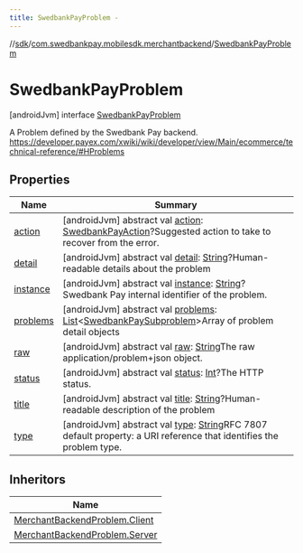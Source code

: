 ```yaml
---
title: SwedbankPayProblem -
---
```

//[sdk](../../../index)/[com.swedbankpay.mobilesdk.merchantbackend](../index)/[SwedbankPayProblem](index)



# SwedbankPayProblem  
 [androidJvm] interface [SwedbankPayProblem](index)

A Problem defined by the Swedbank Pay backend. https://developer.payex.com/xwiki/wiki/developer/view/Main/ecommerce/technical-reference/#HProblems

   


## Properties  
  
|  Name |  Summary | 
|---|---|
| <a name="com.swedbankpay.mobilesdk.merchantbackend/SwedbankPayProblem/action/#/PointingToDeclaration/"></a>[action](action)| <a name="com.swedbankpay.mobilesdk.merchantbackend/SwedbankPayProblem/action/#/PointingToDeclaration/"></a> [androidJvm] abstract val [action](action): [SwedbankPayAction](../index.md#853214653%2FClasslikes%2F-1404661416)?Suggested action to take to recover from the error.   <br>|
| <a name="com.swedbankpay.mobilesdk.merchantbackend/SwedbankPayProblem/detail/#/PointingToDeclaration/"></a>[detail](detail)| <a name="com.swedbankpay.mobilesdk.merchantbackend/SwedbankPayProblem/detail/#/PointingToDeclaration/"></a> [androidJvm] abstract val [detail](detail): [String](https://kotlinlang.org/api/latest/jvm/stdlib/kotlin/-string/index.html)?Human-readable details about the problem   <br>|
| <a name="com.swedbankpay.mobilesdk.merchantbackend/SwedbankPayProblem/instance/#/PointingToDeclaration/"></a>[instance](instance)| <a name="com.swedbankpay.mobilesdk.merchantbackend/SwedbankPayProblem/instance/#/PointingToDeclaration/"></a> [androidJvm] abstract val [instance](instance): [String](https://kotlinlang.org/api/latest/jvm/stdlib/kotlin/-string/index.html)?Swedbank Pay internal identifier of the problem.   <br>|
| <a name="com.swedbankpay.mobilesdk.merchantbackend/SwedbankPayProblem/problems/#/PointingToDeclaration/"></a>[problems](problems)| <a name="com.swedbankpay.mobilesdk.merchantbackend/SwedbankPayProblem/problems/#/PointingToDeclaration/"></a> [androidJvm] abstract val [problems](problems): [List](https://kotlinlang.org/api/latest/jvm/stdlib/kotlin.collections/-list/index.html)<[SwedbankPaySubproblem](../-swedbank-pay-subproblem/index)>Array of problem detail objects   <br>|
| <a name="com.swedbankpay.mobilesdk.merchantbackend/SwedbankPayProblem/raw/#/PointingToDeclaration/"></a>[raw](raw)| <a name="com.swedbankpay.mobilesdk.merchantbackend/SwedbankPayProblem/raw/#/PointingToDeclaration/"></a> [androidJvm] abstract val [raw](raw): [String](https://kotlinlang.org/api/latest/jvm/stdlib/kotlin/-string/index.html)The raw application/problem+json object.   <br>|
| <a name="com.swedbankpay.mobilesdk.merchantbackend/SwedbankPayProblem/status/#/PointingToDeclaration/"></a>[status](status)| <a name="com.swedbankpay.mobilesdk.merchantbackend/SwedbankPayProblem/status/#/PointingToDeclaration/"></a> [androidJvm] abstract val [status](status): [Int](https://kotlinlang.org/api/latest/jvm/stdlib/kotlin/-int/index.html)?The HTTP status.   <br>|
| <a name="com.swedbankpay.mobilesdk.merchantbackend/SwedbankPayProblem/title/#/PointingToDeclaration/"></a>[title](title)| <a name="com.swedbankpay.mobilesdk.merchantbackend/SwedbankPayProblem/title/#/PointingToDeclaration/"></a> [androidJvm] abstract val [title](title): [String](https://kotlinlang.org/api/latest/jvm/stdlib/kotlin/-string/index.html)?Human-readable description of the problem   <br>|
| <a name="com.swedbankpay.mobilesdk.merchantbackend/SwedbankPayProblem/type/#/PointingToDeclaration/"></a>[type](type)| <a name="com.swedbankpay.mobilesdk.merchantbackend/SwedbankPayProblem/type/#/PointingToDeclaration/"></a> [androidJvm] abstract val [type](type): [String](https://kotlinlang.org/api/latest/jvm/stdlib/kotlin/-string/index.html)RFC 7807 default property: a URI reference that identifies the problem type.   <br>|


## Inheritors  
  
|  Name | 
|---|
| <a name="com.swedbankpay.mobilesdk.merchantbackend/MerchantBackendProblem.Client.SwedbankPay///PointingToDeclaration/"></a>[MerchantBackendProblem.Client](../-merchant-backend-problem/-client/-swedbank-pay/index)|
| <a name="com.swedbankpay.mobilesdk.merchantbackend/MerchantBackendProblem.Server.SwedbankPay///PointingToDeclaration/"></a>[MerchantBackendProblem.Server](../-merchant-backend-problem/-server/-swedbank-pay/index)|

